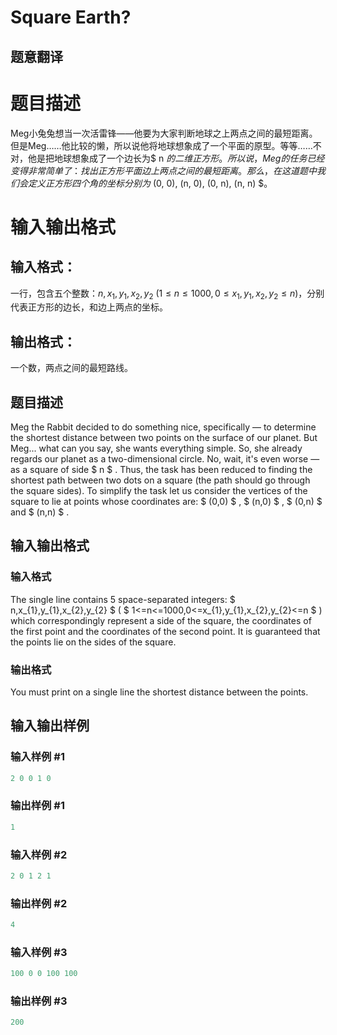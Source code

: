 # Square Earth?

## 题意翻译

# 题目描述

Meg小兔兔想当一次活雷锋——他要为大家判断地球之上两点之间的最短距离。但是Meg……他比较的懒，所以说他将地球想象成了一个平面的原型。等等……不对，他是把地球想象成了一个边长为$ n $的二维正方形。所以说，Meg的任务已经变得非常简单了：找出正方形平面边上两点之间的最短距离。那么，在这道题中我们会定义正方形四个角的坐标分别为$ (0, 0), (n, 0), (0, n), (n, n) $。

# 输入输出格式

## 输入格式：

一行，包含五个整数：$n, x_1, y_1, x_2, y_2$ $(1 \leq n \leq 1000, 0 \leq x_1, y_1, x_2, y_2 \leq n)$，分别代表正方形的边长，和边上两点的坐标。

## 输出格式：

一个数，两点之间的最短路线。

## 题目描述

Meg the Rabbit decided to do something nice, specifically — to determine the shortest distance between two points on the surface of our planet. But Meg... what can you say, she wants everything simple. So, she already regards our planet as a two-dimensional circle. No, wait, it's even worse — as a square of side $ n $ . Thus, the task has been reduced to finding the shortest path between two dots on a square (the path should go through the square sides). To simplify the task let us consider the vertices of the square to lie at points whose coordinates are: $ (0,0) $ , $ (n,0) $ , $ (0,n) $ and $ (n,n) $ .

## 输入输出格式

### 输入格式

The single line contains 5 space-separated integers: $ n,x_{1},y_{1},x_{2},y_{2} $ ( $ 1<=n<=1000,0<=x_{1},y_{1},x_{2},y_{2}<=n $ ) which correspondingly represent a side of the square, the coordinates of the first point and the coordinates of the second point. It is guaranteed that the points lie on the sides of the square.

### 输出格式

You must print on a single line the shortest distance between the points.

## 输入输出样例

### 输入样例 #1

```cpp
2 0 0 1 0

```
### 输出样例 #1

```cpp
1

```
### 输入样例 #2

```cpp
2 0 1 2 1

```
### 输出样例 #2

```cpp
4

```
### 输入样例 #3

```cpp
100 0 0 100 100

```
### 输出样例 #3

```cpp
200

```
